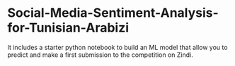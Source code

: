 # Social-Media-Sentiment-Analysis-for-Tunisian-Arabizi

It includes a starter python notebook to build an ML model that allow you to predict and make a first submission to the competition on Zindi. 
